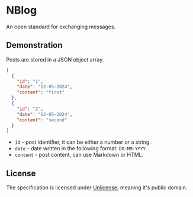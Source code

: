 # NBlog
An open standard for exchanging messages.

## Demonstration
Posts are stored in a JSON object array.

```json
[
  {
    "id": "1",
    "date": "12-05-2024",
    "content": "first"
  },
  {
    "id": "2",
    "date": "12-05-2024",
    "content": "second"
  }
]
```

* `id` - post identifier, it can be either a number or a string.
* `date` - date written in the following format: `DD-MM-YYYY`.
* `content` - post content, can use Markdown or HTML.

## License
The specification is licensed under [Unlicense](LICENSE), meaning it's public domain.
